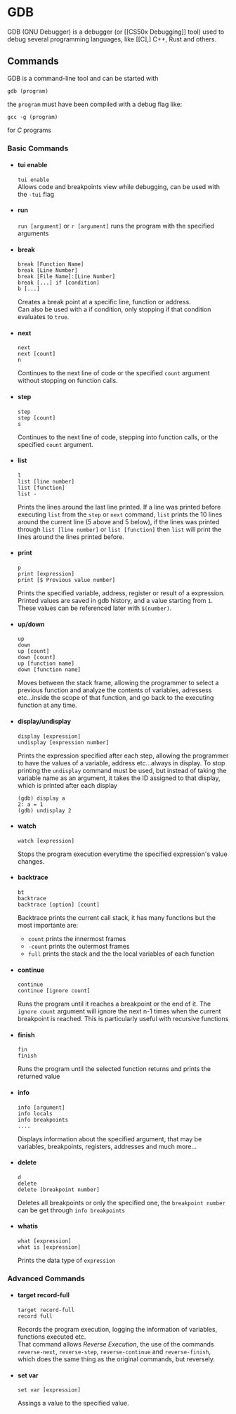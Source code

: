 # GDB
GDB (GNU Debugger) is a debugger (or [[CS50x Debugging]] tool) used to debug several programming languages, like [[C],] C++, Rust and others.

## Commands
GDB is a command-line tool and can be started with
```
gdb (program)
```

the `program` must have been compiled with a debug flag like:

```
gcc -g (program)
```
for *C* programs

### Basic Commands

- #### tui enable    
    `tui enable`  
     Allows code and breakpoints view while debugging, can be used with the `-tui` flag

- #### run
    `run [argument]` or `r [argument]`
    runs the program with the specified arguments

- #### break
    ```
    break [Function Name]
    break [Line Number]
    break [File Name]:[Line Number]
    break [...] if [condition]
    b [...]
    ```
    Creates a break point at a specific line, function or address.   
    Can also be used with a if condition, only stopping if that condition evaluates to `true`.

- #### next
    ```
    next
    next [count]
    n
    ```
    Continues to the next line of code or the specified `count` argument without stopping on function calls.

- #### step
    ```
    step
    step [count]
    s
    ```
    Continues to the next line of code, stepping into function calls, or the specified `count` argument.   

- #### list
    ```
    l
    list [line number]
    list [function]
    list -
    ```
    Prints the lines around the last line printed. If a line was printed before executing `list` from the `step` or `next` command, `list` prints the 10 lines around the current line (5 above and 5 below), if the lines was printed through `list [line number]` or `list [function]` then `list` will print the lines around the lines printed before.

- #### print
    ```
    p
    print [expression]
    print [$ Previous value number]
    ```
    Prints the specified variable, address, register or result of a expression.  Printed values are saved in gdb history, and a value starting from `1`. These values can be referenced later with `$(number)`.

- #### up/down
    ```
    up
    down
    up [count]
    down [count]
    up [function name]
    down [function name]
    ```
    Moves between the stack frame, allowing the programmer to select a previous function and analyze the contents of variables, adressess etc...inside the scope of that function, and go back to the executing function at any time.

- #### display/undisplay
    ```
    display [expression]
    undisplay [expression number]
    ```
    Prints the expression specified after each step, allowing the programmer to have the values of a variable, address etc...always in display.
    To stop printing the `undisplay` command must be used, but instead of taking the variable name as an argument, it takes the ID assigned to that display, which is printed after each display

    ```
    (gdb) display a
    2: a = 1
    (gdb) undisplay 2
    ```

- #### watch
    ```
    watch [expression] 
    ```
    Stops the program execution everytime the specified expression's value changes.  

- #### backtrace
    ```
    bt
    backtrace  
    backtrace [option] [count]
    ``` 
    Backtrace prints the current call stack, it has many functions but the most importante are:
    - `count` prints the innermost frames
    - `-count` prints the outermost frames
    - `full` prints the stack and the the local variables of each function

- #### continue
    ```
    continue
    continue [ignore count]
    ```
    Runs the program until it reaches a breakpoint or the end of it. The `ignore count` argument will ignore the next n-1 times when the current breakpoint is reached. This is particularly useful with recursive functions

- #### finish
    ```
    fin
    finish
    ```
    Runs the program until the selected function returns and prints the returned value


- #### info
    ```
    info [argument]
    info locals
    info breakpoints
    ....
    ```
    Displays information about the specified argument, that may be variables, breakpoints, registers, addresses and much more...

- #### delete
    ```
    d
    delete 
    delete [breakpoint number]
    ```
    Deletes all breakpoints or only the specified one, the `breakpoint number` can be get through `info breakpoints`

- #### whatis
    ```
    what [expression]
    what is [expression]
    ```
    Prints the data type of `expression`

### Advanced Commands
- #### target record-full
    ```
    target record-full
    record full
    ```
    Records the program execution, logging the information of variables, functions executed etc.  
    That command allows *Reverse Execution*, the use of the commands `reverse-next`, `reverse-step`, `reverse-continue` and `reverse-finish`, which does the same thing as the original commands, but reversely.

- #### set var
    ```
    set var [expression]
    ```
    Assings a value to the specified value.  
